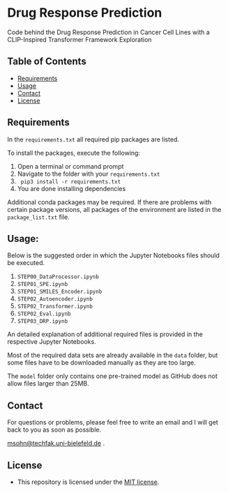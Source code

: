 # Drug Response Prediction
Code behind the Drug Response Prediction in Cancer Cell Lines
with a CLIP-Inspired Transformer Framework Exploration

## Table of Contents

* [Requirements](#requirements)
* [Usage](#usage)
* [Contact](#contact)
* [License](#license)

## Requirements

In the `requirements.txt` all required pip packages are listed.


To install the packages, execute the following:
1. Open a terminal or command prompt
2. Navigate to the folder with your `requirements.txt`
3. ``` pip3 install -r requirements.txt```
4. You are done installing dependencies

Additional conda packages may be required. If there are problems with certain package versions, 
all packages of the environment are listed in the `package_list.txt` file.


## Usage:

Below is the suggested order in which the Jupyter Notebooks files should be executed.

1. `STEP00_DataProcessor.ipynb`
2. `STEP01_SPE.ipynb`
3. `STEP01_SMILES_Encoder.ipynb`
4. `STEP02_Autoencoder.ipynb`
5. `STEP02_Transformer.ipynb`
6. `STEP02_Eval.ipynb`
7. `STEP03_DRP.ipynb`

An detailed explanation of additional required files is provided in the respective Jupyter Notebooks.

Most of the required data sets are already available in the `data` folder, but some files have to be downloaded manually 
as they are too large.

The `model` folder only contains one pre-trained model as GitHub does not allow files larger than 25MB.


## Contact

For questions or problems, please feel free to write an email and I will get back to you as soon as possible.

[msohn@techfak.uni-bielefeld.de](mailto:msohn@techfak.uni-bielefeld.de)
.

## License
* This repository is licensed under the [MIT license](https://github.com/masohn/IFV/blob/main/LICENSE).
